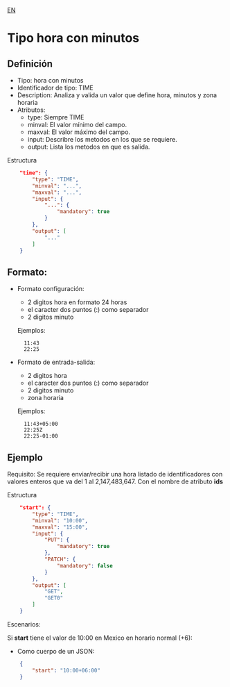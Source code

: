 [EN](TIME.md)
# Tipo hora con minutos

## Definición
* Tipo: hora con minutos
* Identificador de tipo: TIME
* Description: Analiza y valida un valor que define hora, minutos y zona horaria
* Atributos:
  * type: Siempre TIME
  * minval: El valor mínimo del campo.
  * maxval: El valor máximo del campo.
  * input: Describre los metodos en los que se requiere.
  * output: Lista los metodos en que es salida.

Estructura
```json
	"time": {
		"type": "TIME",
		"minval": "...",
		"maxval": "...",
		"input": {
			"...": {
				"mandatory": true
			}
		},
		"output": [
			"..."
		]
	}

```
## Formato:
* Formato configuración:
  * 2 digitos hora en formato 24 horas
  * el caracter dos puntos (:) como separador
  * 2 digitos minuto

  Ejemplos:
  ```text
	11:43
	22:25
  ```
* Formato de entrada-salida:
  * 2 digitos hora
  * el caracter dos puntos (:) como separador
  * 2 digitos minuto
  * zona horaria

  Ejemplos:
  ```text
	11:43+05:00
	22:25Z
	22:25-01:00
  ```

## Ejemplo

Requisito: Se requiere enviar/recibir una hora listado de identificadores con valores enteros que va del 1 al 2,147,483,647.
Con el nombre de atributo __ids__

Estructura
```json
	"start": {
		"type": "TIME",
		"minval": "10:00",
		"maxval": "15:00",
		"input": {
			"PUT": {
				"mandatory": true
			},
			"PATCH": {
				"mandatory": false
			}
		},
		"output": [
			"GET",
			"GET0"
		]
	}
```

Escenarios:

Si __start__ tiene el valor de 10:00 en Mexico en horario normal (+6):
* Como cuerpo de un JSON:
```json
	{
		"start": "10:00+06:00"
	}
```
